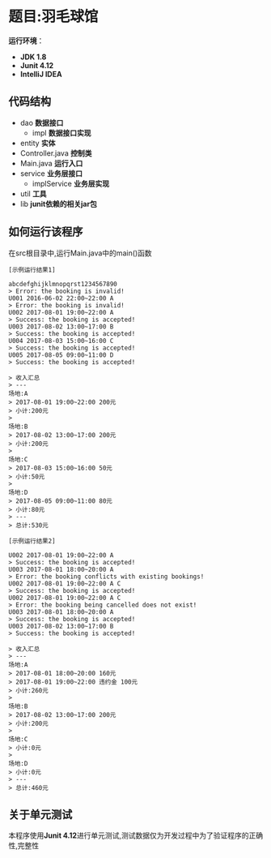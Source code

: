 # 题目:羽毛球馆

**运行环境**：
- **JDK 1.8**
- **Junit  4.12**
- **IntelliJ IDEA**
		
## 代码结构
- dao **数据接口**
  - impl **数据接口实现**
- entity **实体**
- Controller.java **控制类**
- Main.java **运行入口**
- service **业务层接口**
  - implService **业务层实现**
- util **工具**
- lib **junit依赖的相关jar包**

## 如何运行该程序
在src根目录中,运行Main.java中的main()函数
```
[示例运行结果1]

abcdefghijklmnopqrst1234567890
> Error: the booking is invalid!
U001 2016-06-02 22:00~22:00 A
> Error: the booking is invalid!
U002 2017-08-01 19:00~22:00 A
> Success: the booking is accepted!
U003 2017-08-02 13:00~17:00 B
> Success: the booking is accepted!
U004 2017-08-03 15:00~16:00 C
> Success: the booking is accepted!
U005 2017-08-05 09:00~11:00 D
> Success: the booking is accepted!

> 收入汇总
> ---
场地:A
> 2017-08-01 19:00~22:00 200元
> 小计:200元
>
场地:B
> 2017-08-02 13:00~17:00 200元
> 小计:200元
>
场地:C
> 2017-08-03 15:00~16:00 50元
> 小计:50元
>
场地:D
> 2017-08-05 09:00~11:00 80元
> 小计:80元
> ---
> 总计:530元

[示例运行结果2]

U002 2017-08-01 19:00~22:00 A
> Success: the booking is accepted!
U003 2017-08-01 18:00~20:00 A
> Error: the booking conflicts with existing bookings!
U002 2017-08-01 19:00~22:00 A C
> Success: the booking is accepted!
U002 2017-08-01 19:00~22:00 A C
> Error: the booking being cancelled does not exist!
U003 2017-08-01 18:00~20:00 A
> Success: the booking is accepted!
U003 2017-08-02 13:00~17:00 B
> Success: the booking is accepted!

> 收入汇总
> ---
场地:A
> 2017-08-01 18:00~20:00 160元
> 2017-08-01 19:00~22:00 违约金 100元
> 小计:260元
>
场地:B
> 2017-08-02 13:00~17:00 200元
> 小计:200元
>
场地:C
> 小计:0元
>
场地:D
> 小计:0元
> ---
> 总计:460元
```


## 关于单元测试

本程序使用**Junit  4.12**进行单元测试,测试数据仅为开发过程中为了验证程序的正确性,完整性
